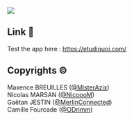 ![](https://res.cloudinary.com/hf10ee93o/image/upload/v1648409477/etudiquoi-meta-image_tdbk4e.jpg)

## Link 🚀

Test the app here : https://etudiquoi.com/

## Copyrights ©

Maxence BREUILLES ([@MisterAzix](https://github.com/MisterAzix))<br />
Nicolas MARSAN ([@NicoooM](https://github.com/NicoooM))<br />
Gaëtan JESTIN ([@MerlinConnected](https://github.com/MerlinConnected))<br />
Camille Fourcade ([@ODrimm](https://github.com/ODrimm))
